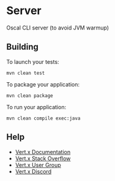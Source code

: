 # Server

Oscal CLI server (to avoid JVM warmup)

## Building

To launch your tests:

```
mvn clean test
```

To package your application:

```
mvn clean package
```

To run your application:

```
mvn clean compile exec:java
```

## Help

* [Vert.x Documentation](https://vertx.io/docs/)
* [Vert.x Stack Overflow](https://stackoverflow.com/questions/tagged/vert.x?sort=newest&pageSize=15)
* [Vert.x User Group](https://groups.google.com/forum/?fromgroups#!forum/vertx)
* [Vert.x Discord](https://discord.gg/6ry7aqPWXy)
